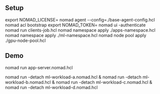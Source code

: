 ## Setup

export NOMAD_LICENSE=
nomad agent --config=./base-agent-config.hcl
nomad acl bootstrap
export NOMAD_TOKEN=
nomad ui -authenticate
nomad run clients-job.hcl
nomad namespace apply ./apps-namespace.hcl
nomad namespace apply ./ml-namespace.hcl
nomad node pool apply ./gpu-node-pool.hcl

## Demo

nomad run app-server.nomad.hcl

nomad run -detach ml-workload-a.nomad.hcl & nomad run -detach ml-workload-b.nomad.hcl & nomad run -detach ml-workload-c.nomad.hcl & nomad run -detach ml-workload-d.nomad.hcl
